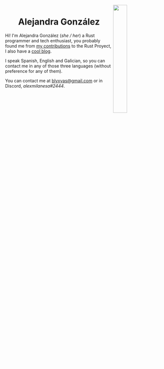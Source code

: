 <img src="https://media.tenor.com/YVHz9Y030S0AAAAd/tirando-fofo-anime.gif" style="float: right; width: 30%; border: 1px dashed white;"/>
<div align="center">

<h1><b>Alejandra González</b></h1>

</div>


Hi! I'm Alejandra González (*she / her*) a Rust programmer and tech enthusiast, you probably found me from [my contributions](https://github.com/search?q=org%3Arust-lang+author%3Ablyxyas&type=pullrequests) to the Rust Proyect, I also have a [cool blog](https://blyxyas.github.io/blog).

I speak Spanish, English and Galician, so you can contact me in any of those three languages (without preference for any of them).

You can contact me at <blyxyas@gmail.com> or in Discord, *alexmilanesa#2444*.